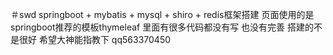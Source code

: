 ＃swd
springboot + mybatis + mysql + shiro + redis框架搭建
页面使用的是springboot推荐的模板thymeleaf
里面有很多代码都没有写 也没有完善 搭建的不是很好 希望大神能指教下
qq563370450
